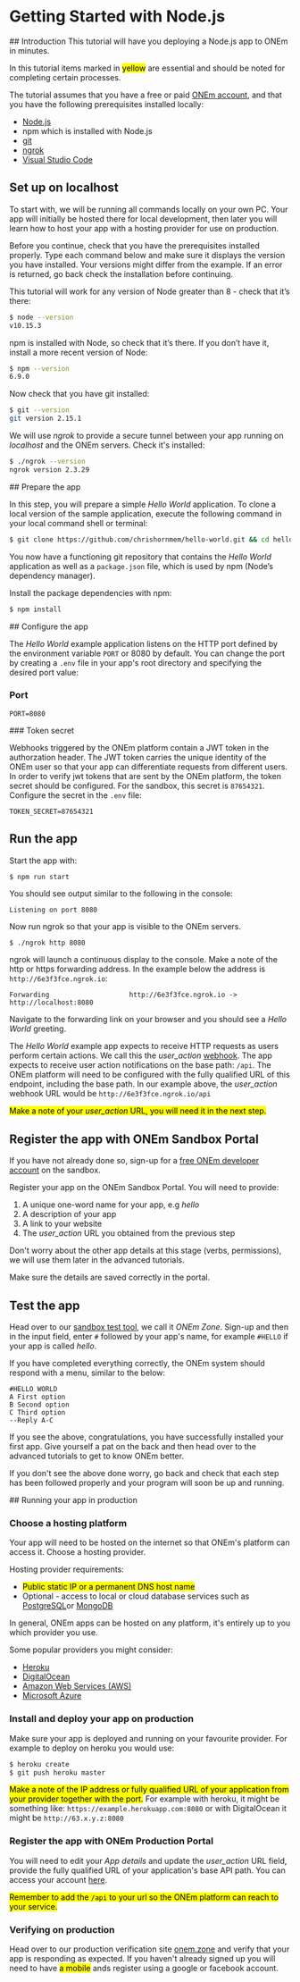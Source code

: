 # Getting Started with Node.js

<!-- Inline <img src="/assets/nodejs-new-pantone-black.png" width=50> With Reference Link -->
## Introduction
This tutorial will have you deploying a Node.js app to ONEm in minutes.

In this tutorial items marked in <mark>yellow</mark> are essential and should be noted for completing certain processes.

The tutorial assumes that you have a free or paid [ONEm account]({{links.portal}}), and that you have the following prerequisites installed locally:

* <a href="https://nodejs.org/" target="_blank">Node.js</a>
* npm which is installed with Node.js
* <a href="https://github.com/" target="_blank">git</a>
* <a href="https://ngrok.com/download" target="_blank">ngrok</a>
* <a href="https://code.visualstudio.com/" target="_blank">Visual Studio Code</a>

## Set up on localhost

To start with, we will be running all commands locally on your own PC.  Your app will initially be hosted there for local development, then later you will learn how to host your app with a hosting provider for use on production.

Before you continue, check that you have the prerequisites installed properly. Type each command below and make sure it displays the version you have installed. Your versions might differ from the example. If an error is returned, go back check the installation before continuing.

This tutorial will work for any version of Node greater than 8 - check that it’s there:

```bash
$ node --version
v10.15.3
```

npm is installed with Node, so check that it’s there. If you don’t have it, install a more recent version of Node:

```bash
$ npm --version
6.9.0
```
Now check that you have git installed:

```bash
$ git --version
git version 2.15.1
```

We will use *ngrok* to provide a secure tunnel between your app running on *localhost* and the ONEm servers. Check it's installed:

```bash
$ ./ngrok --version
ngrok version 2.3.29
```

## Prepare the app

In this step, you will prepare a simple *Hello World* application.  To clone a local version of the sample application, execute the following command in your local command shell or terminal:

```bash
$ git clone https://github.com/chrishornmem/hello-world.git && cd hello-world
```

You now have a functioning git repository that contains the *Hello World* application as well as a `package.json` file, which is used by npm (Node’s dependency manager).

Install the package dependencies with npm:

```bash
$ npm install
```

## Configure the app

The *Hello World* example application listens on the HTTP port defined by the environment variable `PORT` or 8080 by default.  You can change the port by creating a `.env` file in your app's root directory and specifying the desired port value:

### Port
```
PORT=8080
```

### Token secret

Webhooks triggered by the ONEm platform contain a JWT token in the authorzation header.  The JWT token carries the unique identity of the ONEm user so that your app can differentiate requests from different users.  In order to verify jwt tokens that are sent by the ONEm platform, the token secret should be configured.  For the sandbox, this secret is `87654321`.  Configure the secret in the `.env` file:

```
TOKEN_SECRET=87654321
```

## Run the app

Start the app with:

```bash
$ npm run start
```

You should see output similar to the following in the console:

```
Listening on port 8080
```

Now run ngrok so that your app is visible to the ONEm servers.

```
$ ./ngrok http 8080
```

ngrok will launch a continuous display to the console.  Make a note of the http or https forwarding address.  In the example below the address is `http://6e3f3fce.ngrok.io`:

```
Forwarding                    http://6e3f3fce.ngrok.io -> http://localhost:8080
```

Navigate to the forwarding link on your browser and you should see a *Hello World* greeting.

The *Hello World* example app expects to receive HTTP requests as users perform certain actions.  We call this the *user_action* [webhook](../building/webhooks.md). The app expects to receive user action notifications on the base path: `/api`.  The ONEm platform will need to be configured with the fully qualified URL of this endpoint, including the base path.  In our example above, the *user_action* webhook URL would be `http://6e3f3fce.ngrok.io/api`

<mark>Make a note of your *user_action* URL, you will need it in the next step.</mark>

## Register the app with ONEm Sandbox Portal

If you have not already done so, sign-up for a <a href="{{links.portal}}" target="_blank">free ONEm developer account</a> on the sandbox.

Register your app on the ONEm Sandbox Portal.  You will need to provide:

1. A unique one-word name for your app, e.g *hello*
2. A description of your app
3. A link to your website
4. The *user_action* URL you obtained from the previous step

Don't worry about the other app details at this stage (verbs, permissions), we will use them later in the advanced tutorials.

Make sure the details are saved correctly in the portal.


## Test the app

Head over to our <a href="https://poc.onem.zone" target="_blank">sandbox test tool</a>, we call it *ONEm Zone*.  Sign-up and then in the input field, enter `#` followed by your app's name, for example `#HELLO` if your app is called *hello*.

If you have completed everything correctly, the ONEm system should respond with a menu, similar to the below:

```
#HELLO WORLD
A First option
B Second option
C Third option
--Reply A-C
```

If you see the above, congratulations, you have successfully installed your first app.  Give yourself a pat on the back and then head over to the advanced tutorials to get to know ONEm better.

If you don't see the above done worry, go back and check that each step has been followed properly and your program will soon be up and running.

## Running your app in production

### Choose a hosting platform

Your app will need to be hosted on the internet so that ONEm's platform can access it.  Choose a hosting provider.  

Hosting provider requirements:

* <mark>Public static IP or a permanent DNS host name</mark>
* Optional - access to local or cloud database services such as <a href="https://www.postgresql.org/" target="_blank">PostgreSQL</a>or <a href="https://www.mongodb.com/" target="_blank">MongoDB</a>

In general, ONEm apps can be hosted on any platform, it's entirely up to you which provider you use.

Some popular providers you might consider:

* <a href="https://www.heroku.com/" target="_blank">Heroku</a>
* <a href="www.digitalocean.com/" target="_blank">DigitalOcean</a>
* <a href="https://aws.amazon.com/websites/" target="_blank">Amazon Web Services (AWS)</a>
* <a href="azure.microsoft.com/Account/Free‎" target="_blank">Microsoft Azure</a>

### Install and deploy your app on production

Make sure your app is deployed and running on your favourite provider.  For example to deploy on heroku you would use:

```bash
$ heroku create
$ git push heroku master
```

<mark>Make a note of the IP address or fully qualified URL of your application from your provider together with the port.</mark>  For example with heroku, it might be something like: `https://example.herokuapp.com:8080` or with DigitalOcean it might be `http://63.x.y.z:8080`

### Register the app with ONEm Production Portal

You will need to edit your *App details* and update the *user_action* URL field, provide the fully qualified URL of your application's base API path. You can access your account <a href="{{links.portal}}" target="_blank">here</a>.

<mark>Remember to add the `/api` to your url so the ONEm platform can reach to your service.</mark>

### Verifying on production

Head over to our production verification site <a href="https://onem.zone" target="_blank">onem.zone</a> and verify that your app is responding as expected.  If you haven't already signed up you will need to have <mark>a mobile</mark> ands register using a google or facebook account.
